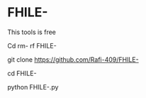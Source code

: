 # FHILE-
This tools is free 


Cd 
rm- rf FHILE-

git clone https://github.com/Rafi-409/FHILE-

cd FHILE-

python FHILE-.py
